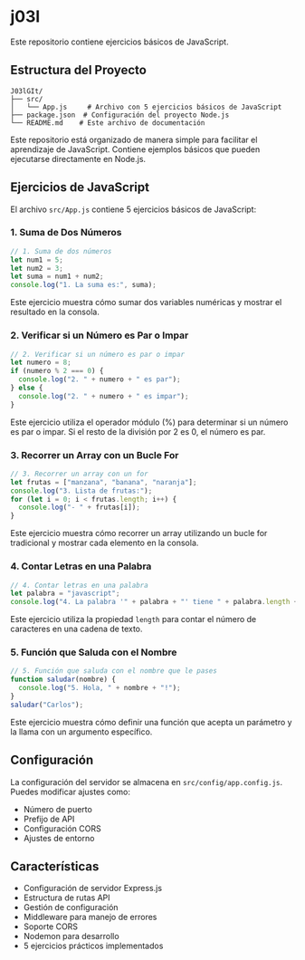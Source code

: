 # j03l

Este repositorio contiene ejercicios básicos de JavaScript.

## Estructura del Proyecto

```
J03lGIt/
├── src/
│   └── App.js     # Archivo con 5 ejercicios básicos de JavaScript
├── package.json  # Configuración del proyecto Node.js
└── README.md    # Este archivo de documentación
```

Este repositorio está organizado de manera simple para facilitar el aprendizaje de JavaScript. Contiene ejemplos básicos que pueden ejecutarse directamente en Node.js.

## Ejercicios de JavaScript

El archivo `src/App.js` contiene 5 ejercicios básicos de JavaScript:

### 1. Suma de Dos Números

```javascript
// 1. Suma de dos números
let num1 = 5;
let num2 = 3;
let suma = num1 + num2;
console.log("1. La suma es:", suma);
```

Este ejercicio muestra cómo sumar dos variables numéricas y mostrar el resultado en la consola.

### 2. Verificar si un Número es Par o Impar

```javascript
// 2. Verificar si un número es par o impar
let numero = 8;
if (numero % 2 === 0) {
  console.log("2. " + numero + " es par");
} else {
  console.log("2. " + numero + " es impar");
}
```

Este ejercicio utiliza el operador módulo (%) para determinar si un número es par o impar. Si el resto de la división por 2 es 0, el número es par.

### 3. Recorrer un Array con un Bucle For

```javascript
// 3. Recorrer un array con un for
let frutas = ["manzana", "banana", "naranja"];
console.log("3. Lista de frutas:");
for (let i = 0; i < frutas.length; i++) {
  console.log("- " + frutas[i]);
}
```

Este ejercicio muestra cómo recorrer un array utilizando un bucle for tradicional y mostrar cada elemento en la consola.

### 4. Contar Letras en una Palabra

```javascript
// 4. Contar letras en una palabra
let palabra = "javascript";
console.log("4. La palabra '" + palabra + "' tiene " + palabra.length + " letras");
```

Este ejercicio utiliza la propiedad `length` para contar el número de caracteres en una cadena de texto.

### 5. Función que Saluda con el Nombre

```javascript
// 5. Función que saluda con el nombre que le pases
function saludar(nombre) {
  console.log("5. Hola, " + nombre + "!");
}
saludar("Carlos");
```

Este ejercicio muestra cómo definir una función que acepta un parámetro y la llama con un argumento específico.

## Configuración

La configuración del servidor se almacena en `src/config/app.config.js`. Puedes modificar ajustes como:

- Número de puerto
- Prefijo de API
- Configuración CORS
- Ajustes de entorno

## Características

- Configuración de servidor Express.js
- Estructura de rutas API
- Gestión de configuración
- Middleware para manejo de errores
- Soporte CORS
- Nodemon para desarrollo
- 5 ejercicios prácticos implementados

